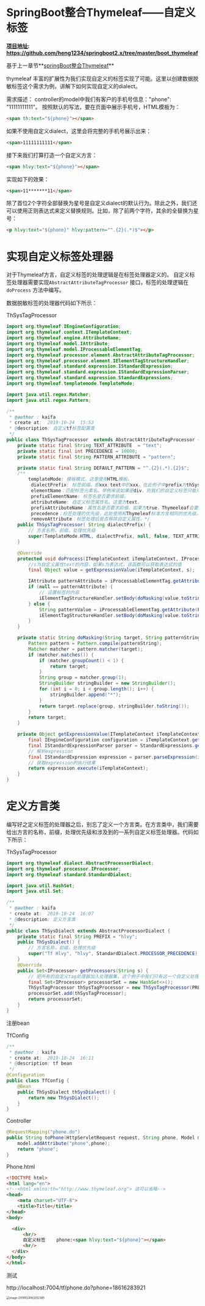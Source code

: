 # SpringBoot整合Thymeleaf——自定义标签

**[项目地址](https://github.com/heng1234/springboot2.x/tree/master/boot_thymeleaf): https://github.com/heng1234/springboot2.x/tree/master/boot_thymeleaf**

基于上一章节**[springBoot整合Thymeleaf](./tf.md)**

thymeleaf 丰富的扩展性为我们实现自定义的标签实现了可能。这里以创建数据脱敏标签这个需求为例，讲解下如何实现自定义的dialect。

需求描述：
controller的model中我们有客户的手机号信息："phone": "11111111111"。
按照默认的写法，要在页面中展示手机号，HTML模板为：

```html
<span th:text="${phone}"></span>
```

如果不使用自定义dialect，这里会将完整的手机号展示出来：

```html
<span>11111111111</span>
```

接下来我们打算打造一个自定义方言：

```html
<span hlvy:text="${phone}"></span>
```

实现如下的效果：

```html
<span>11*******11</span>
```

除了首位2个字符全部替换为星号是自定义dialect的默认行为。除此之外，我们还可以使用正则表达式来定义替换规则。比如，除了前两个字符，其余的全替换为星号：

```html
<p hlvy:text="${phone}" hlvy:pattern="^.{2}(.*)$"></p>
```

# 实现自定义标签处理器

对于Thymeleaf方言，自定义标签的处理逻辑是在标签处理器定义的。
自定义标签处理器需要实现`AbstractAttributeTagProcessor` 接口，标签的处理逻辑在`doProcess` 方法中编写。

数据脱敏标签的处理器代码如下所示：

ThSysTagProcessor

```java
import org.thymeleaf.IEngineConfiguration;
import org.thymeleaf.context.ITemplateContext;
import org.thymeleaf.engine.AttributeName;
import org.thymeleaf.model.IAttribute;
import org.thymeleaf.model.IProcessableElementTag;
import org.thymeleaf.processor.element.AbstractAttributeTagProcessor;
import org.thymeleaf.processor.element.IElementTagStructureHandler;
import org.thymeleaf.standard.expression.IStandardExpression;
import org.thymeleaf.standard.expression.IStandardExpressionParser;
import org.thymeleaf.standard.expression.StandardExpressions;
import org.thymeleaf.templatemode.TemplateMode;

import java.util.regex.Matcher;
import java.util.regex.Pattern;

/**
 * @author : kaifa
 * create at:  2019-10-24  15:53
 * @description: 自定义tf标签配置类
 */
public class ThSysTagProcessor  extends AbstractAttributeTagProcessor {
    private static final String TEXT_ATTRIBUTE  = "text";
    private static final int PRECEDENCE = 10000;
    private static final String PATTERN_ATTRIBUTE = "pattern";

    private static final String DEFAULT_PATTERN = "^.{2}(.*).{2}$";
    /**
        templateMode: 模板模式，这里使用HTML模板。
         dialectPrefix: 标签前缀。即xxx:text中的xxx。在此例子中prefix为thSys。
         elementName：匹配标签元素名。举例来说如果是div，则我们的自定义标签只能用在div标签中。为null能够匹配所有的标签。
         prefixElementName: 标签名是否要求前缀。
         attributeName: 自定义标签属性名。这里为text。
         prefixAttributeName：属性名是否要求前缀，如果为true，Thymeeleaf会要求使用text属性时必须加上前缀，即thSys:text。
         precedence：标签处理的优先级，此处使用和Thymeleaf标准方言相同的优先级。
         removeAttribute：标签处理后是否移除自定义属性。*/
    public ThSysTagProcessor( String dialectPrefix) {
        // 方言名称，前缀，处理优先级
        super(TemplateMode.HTML, dialectPrefix, null, false, TEXT_ATTRIBUTE, true, PRECEDENCE, true);
    }

    @Override
    protected void doProcess(ITemplateContext iTemplateContext, IProcessableElementTag iProcessableElementTag, AttributeName attributeName, String s, IElementTagStructureHandler iElementTagStructureHandler) {
        //s为自定义属性text的内容，如果s为表达式，该函数可以获取表达式的值
        final Object value = getExpressionValue(iTemplateContext, s);

        IAttribute patternAttribute = iProcessableElementTag.getAttribute(PATTERN_ATTRIBUTE);
        if (null == patternAttribute) {
            // 设置标签的内容
            iElementTagStructureHandler.setBody(doMasking(value.toString(), DEFAULT_PATTERN), false);
        } else {
            String patternValue = iProcessableElementTag.getAttribute(PATTERN_ATTRIBUTE).getValue();
            iElementTagStructureHandler.setBody(doMasking(value.toString(), patternValue), false);
        }
    }

    private static String doMasking(String target, String patternString) {
        Pattern pattern = Pattern.compile(patternString);
        Matcher matcher = pattern.matcher(target);
        if (matcher.matches()) {
            if (matcher.groupCount() < 1) {
                return target;
            }
            String group = matcher.group(1);
            StringBuilder stringBuilder = new StringBuilder();
            for (int i = 0; i < group.length(); i++) {
                stringBuilder.append("*");
            }
            return target.replace(group, stringBuilder.toString());
        }
        return target;
    }

    private Object getExpressionValue(ITemplateContext iTemplateContext, String expressionString) {
        final IEngineConfiguration configuration = iTemplateContext.getConfiguration();
        final IStandardExpressionParser parser = StandardExpressions.getExpressionParser(configuration);
        // 解析expression
        final IStandardExpression expression = parser.parseExpression(iTemplateContext, expressionString);
        // 获取expression的执行结果
        return expression.execute(iTemplateContext);
    }
}
```

# 定义方言类

编写好之定义标签的处理器之后，别忘了定义一个方言类。在方言类中，我们需要给出方言的名称，前缀，处理优先级和涉及到的一系列自定义标签处理器。代码如下所示：

ThSysTagProcessor

```java
import org.thymeleaf.dialect.AbstractProcessorDialect;
import org.thymeleaf.processor.IProcessor;
import org.thymeleaf.standard.StandardDialect;

import java.util.HashSet;
import java.util.Set;

/**
 * @author : kaifa
 * create at:  2019-10-24  16:07
 * @description: 定义方言类
 */
public class ThSysDialect extends AbstractProcessorDialect {
    private static final String PREFIX = "hlvy";
    public ThSysDialect() {
        // 方言名称，前缀，处理优先级
        super("Tf Hlvy", "hlvy", StandardDialect.PROCESSOR_PRECEDENCE);
    }
    @Override
    public Set<IProcessor> getProcessors(String s) {
        // 把所有的自定义tag处理器加入处理器集，这个例子中我们只有这一个自定义处理器
        final Set<IProcessor> processorSet = new HashSet<>();
        ThSysTagProcessor thSysTagProcessor = new ThSysTagProcessor(PREFIX);
        processorSet.add(thSysTagProcessor);
        return processorSet;
    }
}
```

注册bean

TfConfig

```java
/**
 * @author : kaifa
 * create at:  2019-10-24  16:11
 * @description: tf bean
 */
@Configuration
public class TfConfig {
    @Bean
    public ThSysDialect thSysDialect() {
        return new ThSysDialect();
    }
}
```

Controller

```java
@RequestMapping("phone.do")
public String toPhone(HttpServletRequest request, String phone, Model model){
    model.addAttribute("phone",phone);
    return "phone";
}
```

Phone.html

```html
<!DOCTYPE html>
<html lang="en">
<!--<html xmlns:th="http://www.thymeleaf.org"> 这可以省略-->
<head>
    <meta charset="UTF-8">
    <title>Title</title>
</head>
<body>

  <div>
      <hr/>
      自定义标签    phone:<span hlvy:text="${phone}"></span>
      <hr/>
  </div>
</body>
</html>
```

测试

http://localhost:7004/tf/phone.do?phone=18616283921

<img src="customizetf.assets/image-20191024163252385.png" alt="image-20191024163252385" style="zoom:50%;" />